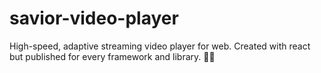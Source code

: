 # savior-video-player
High-speed, adaptive streaming video player for web. Created with react but published for every framework and library. 💪🏼
